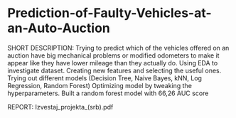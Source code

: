 # Prediction-of-Faulty-Vehicles-at-an-Auto-Auction
SHORT DESCRIPTION:
Trying to predict which of the vehicles offered on an auction have big mechanical problems or modified odometers to make it appear like they have lower mileage than they actually do. Using EDA to investigate dataset. Creating new features and selecting the useful ones. Trying out different models (Decision Tree, Naive Bayes, kNN, Log Regression, Random Forest) Optimizing model by tweaking the hyperparameters. Built a random forest model with 66,26 AUC score


REPORT: Izvestaj_projekta_(srb).pdf
